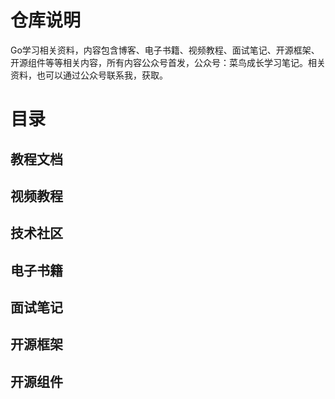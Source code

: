 # 仓库说明

Go学习相关资料，内容包含博客、电子书籍、视频教程、面试笔记、开源框架、开源组件等等相关内容，所有内容公众号首发，公众号：菜鸟成长学习笔记。相关资料，也可以通过公众号联系我，获取。

# 目录

## 教程文档

## 视频教程

## 技术社区

## 电子书籍

## 面试笔记

## 开源框架

## 开源组件
